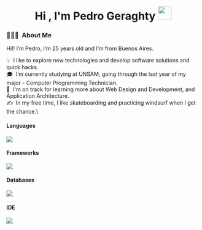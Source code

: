 <h1 align="center"><b>Hi , I'm Pedro Geraghty </b><img src="https://media.giphy.com/media/hvRJCLFzcasrR4ia7z/giphy.gif" width="35"></h1>

### 👨🏻‍💻 &nbsp;About Me

Hi!! I’m Pedro, I’m 25 years old and I’m from Buenos Aires.  

💡 &nbsp;I like to explore new technologies and develop software solutions and quick hacks.\
🎓 &nbsp;I’m currently studying at UNSAM, going through the last year of my major - Computer Programming Technician.\
🌱 &nbsp;I'm on track for learning more about Web Design and Development,  and Application Architecture.\
✍️ &nbsp;In my free time, I like skateboarding and practicing windsurf when I get the chance.\

<!-- 📄 &nbsp;Please have a look at my [Résumé](https://www.adityavsingh.com/resume.html) for more details about me. I'm open to feedback and suggestions! -->


<h4> Languages </h4>
<span> 
    <img src="https://skillicons.dev/icons?i=html,css,js,ts,kotlin,py,&perline=14" />
</span>

<h4> Frameworks </h4>
<span>
  <img src="https://skillicons.dev/icons?i=angular,react,materialui,bootstrap,spring,&perline=14" />
</span>

<h4> Databases </h4>
<span>
      <img src="https://skillicons.dev/icons?i=postgres,mysql,&perline=14" />
</span>

<h4> IDE </h4>
<span>
      <img src="https://skillicons.dev/icons?i=idea,vscode,sublime,&perline=14" />
</span>
